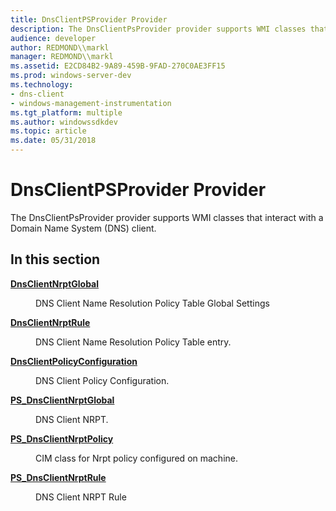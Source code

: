 ```yaml
---
title: DnsClientPSProvider Provider
description: The DnsClientPsProvider provider supports WMI classes that interact with a Domain Name System (DNS) client.
audience: developer
author: REDMOND\\markl
manager: REDMOND\\markl
ms.assetid: E2CD84B2-9A89-459B-9FAD-270C0AE3FF15
ms.prod: windows-server-dev
ms.technology:
- dns-client
- windows-management-instrumentation
ms.tgt_platform: multiple
ms.author: windowssdkdev
ms.topic: article
ms.date: 05/31/2018
---
```


# DnsClientPSProvider Provider

The DnsClientPsProvider provider supports WMI classes that interact with a Domain Name System (DNS) client.

## In this section

<dl> <dt>

[**DnsClientNrptGlobal**](dnsclientnrptglobal.md)
</dt> <dd>

DNS Client Name Resolution Policy Table Global Settings

</dd> <dt>

[**DnsClientNrptRule**](dnsclientnrptrule.md)
</dt> <dd>

DNS Client Name Resolution Policy Table entry.

</dd> <dt>

[**DnsClientPolicyConfiguration**](dnsclientpolicyconfiguration.md)
</dt> <dd>

DNS Client Policy Configuration.

</dd> <dt>

[**PS\_DnsClientNrptGlobal**](ps-dnsclientnrptglobal.md)
</dt> <dd>

DNS Client NRPT.

</dd> <dt>

[**PS\_DnsClientNrptPolicy**](ps-dnsclientnrptpolicy.md)
</dt> <dd>

CIM class for Nrpt policy configured on machine.

</dd> <dt>

[**PS\_DnsClientNrptRule**](ps-dnsclientnrptrule.md)
</dt> <dd>

DNS Client NRPT Rule

</dd> </dl>

 

 




